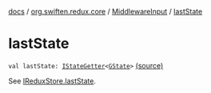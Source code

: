 [docs](../../index.md) / [org.swiften.redux.core](../index.md) / [MiddlewareInput](index.md) / [lastState](./last-state.md)

# lastState

`val lastState: `[`IStateGetter`](../-i-state-getter.md)`<`[`GState`](index.md#GState)`>` [(source)](https://github.com/protoman92/KotlinRedux/tree/master/common/common-core/src/main/kotlin/org/swiften/redux/core/Middleware.kt#L34)

See [IReduxStore.lastState](../-i-state-getter-provider/last-state.md).

